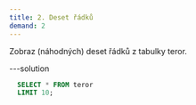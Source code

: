 ```yaml
---
title: 2. Deset řádků
demand: 2
---
```


Zobraz (náhodných) deset řádků z tabulky teror.

---solution

  ```sql
    SELECT * FROM teror 
    LIMIT 10;
  ```
